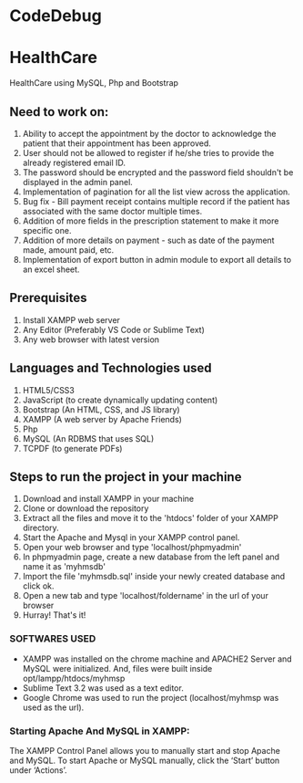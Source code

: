 # CodeDebug
# HealthCare
HealthCare using MySQL, Php and Bootstrap



## Need to work on:

1. Ability to accept the appointment by the doctor to acknowledge the patient that their appointment has been approved.
2. User should not be allowed to register if he/she tries to provide the already registered email ID.
3. The password should be encrypted and the password field shouldn't be displayed in the admin panel.
4. Implementation of pagination for all the list view across the application.
5. Bug fix - Bill payment receipt contains multiple record if the patient has associated with the same doctor multiple times.
6. Addition of more fields in the prescription statement to make it more specific one.
7. Addition of more details on payment - such as date of the payment made, amount paid, etc.
8. Implementation of export button in admin module to export all details to an excel sheet.

## Prerequisites
1. Install XAMPP web server
2. Any Editor (Preferably VS Code or Sublime Text)
3. Any web browser with latest version

## Languages and Technologies used
1. HTML5/CSS3
2. JavaScript (to create dynamically updating content)
3. Bootstrap (An HTML, CSS, and JS library)
4. XAMPP (A web server by Apache Friends)
5. Php
6. MySQL (An RDBMS that uses SQL)
7. TCPDF (to generate PDFs)

## Steps to run the project in your machine
1. Download and install XAMPP in your machine
2. Clone or download the repository
3. Extract all the files and move it to the 'htdocs' folder of your XAMPP directory.
4. Start the Apache and Mysql in your XAMPP control panel.
5. Open your web browser and type 'localhost/phpmyadmin'
6. In phpmyadmin page, create a new database from the left panel and name it as 'myhmsdb'
7. Import the file 'myhmsdb.sql' inside your newly created database and click ok.
8. Open a new tab and type 'localhost/foldername' in the url of your browser
9. Hurray! That's it!
    
### SOFTWARES USED
  - XAMPP was installed on the chrome machine and APACHE2 Server and MySQL were initialized. And, files were built inside opt/lampp/htdocs/myhmsp
  - Sublime Text 3.2 was used as a text editor.
  - Google Chrome was used to run the project (localhost/myhmsp was used as the url).
  

### Starting Apache And MySQL in XAMPP:
  The XAMPP Control Panel allows you to manually start and stop Apache and MySQL. To start Apache or MySQL manually, click the ‘Start’ button under ‘Actions’.
  
